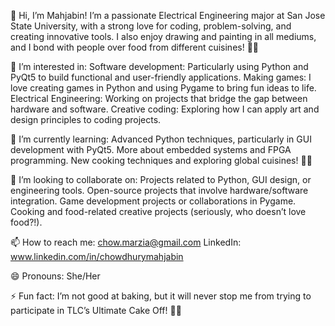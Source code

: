 👋 Hi, I’m Mahjabin!
I’m a passionate Electrical Engineering major at San Jose State University, with a strong love for coding, problem-solving, and creating innovative tools. I also enjoy drawing and painting in all mediums, and 
I bond with people over food from different cuisines! 🍳🎨

👀 I’m interested in:
Software development: Particularly using Python and PyQt5 to build functional and user-friendly applications.
Making games: I love creating games in Python and using Pygame to bring fun ideas to life.
Electrical Engineering: Working on projects that bridge the gap between hardware and software.
Creative coding: Exploring how I can apply art and design principles to coding projects.

🌱 I’m currently learning:
Advanced Python techniques, particularly in GUI development with PyQt5.
More about embedded systems and FPGA programming.
New cooking techniques and exploring global cuisines! 🍝🍣

💞️ I’m looking to collaborate on:
Projects related to Python, GUI design, or engineering tools.
Open-source projects that involve hardware/software integration.
Game development projects or collaborations in Pygame.
Cooking and food-related creative projects (seriously, who doesn’t love food?!).

📫 How to reach me: chow.marzia@gmail.com
LinkedIn: www.linkedin.com/in/chowdhurymahjabin

😄 Pronouns: She/Her

⚡ Fun fact: I’m not good at baking, but it will never stop me from trying to participate in TLC’s Ultimate Cake Off! 🎂✨
